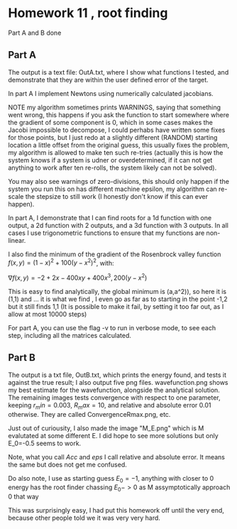 Homework 11 , root finding
=========
Part A and B done

Part A
--------
The output is a text file: OutA.txt, where I show what functions I tested, and demonstrate that they are within the user defined error of the target.

In part A I implement Newtons using numerically calculated jacobians.

NOTE my algorithm sometimes prints WARNINGS, saying that something went wrong, this happens if you ask the function to start somewhere where the gradient of some component is 0, which in some cases makes the Jacobi impossible to decompose, I could perhabs have written some fixes for those points, but I just redo at a slightly different (RANDOM) starting location a little offset from the original guess, this usually fixes the problem, my algorithm is allowed to make ten such re-tries (actually this is how the system knows if a system is udner or overdetermined, if it can not get anything to work after ten re-rolls, the system likely can not be solved).

You may also see warnings of zero-divisions, this should only happen if the system you run this on has different machine epsilon, my algorithm can re-scale the stepsize to still work (I honestly don't know if this can ever happen).

In part A, I demonstrate that I can find roots for a 1d function with one output, a 2d function with 2 outputs, and a 3d function with 3 outputs. In all cases I use trigonometric functions to ensure that my functions are non-linear.

I also find the minimum of the gradient of the Rosenbrock valley function $f(x,y) = (1-x)^2+100(y-x^2)^2$, with:

$\nabla f(x,y) = {-2+2x- 400xy+400x^3, 200(y-x^2) }$

This is easy to find analytically, the global minimum is (a,a^2)), so here it is (1,1) and ... it is what we find , I even go as far as to starting in the point -1,2 but it still finds 1,1 (It is possible to make it fail, by setting it too far out, as I allow at most 10000 steps)

For part A, you can use the flag -v to run in verbose mode, to see each step, including all the matrices calculated.


Part B
--------
The output is a txt file, OutB.txt, which prints the energy found, and tests it against the true result; I also output five png files. wavefunction.png shows my best estimate for the wavefunction, alongside the analytical solution. The remaining images tests convergence with respect to one parameter, keeping $r_min=0.003$, $R_max=10$, and relative and absolute error $0.01$ otherwise. They are called ConvergenceRmax.png, etc.

Just out of curiousity, I also made the image "M\_E.png" which is M evalutated at some different E. I did hope to see more solutions but only E_0=-0.5 seems to work.

Note, what you call $Acc$ and $eps$ I call relative and absolute error. It means the same but does not get me confused.

Do also note, I use as starting guess $E_0=-1$, anything with closer to 0 energy has the root finder chassing $E_0->0$ as M assymptotically approach 0 that way

This was surprisingly easy, I had put this homework off until the very end, because other people told we it was very very hard.
